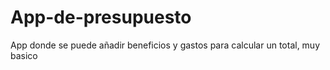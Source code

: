 # App-de-presupuesto
App donde se puede añadir beneficios y gastos para calcular un total, muy basico
